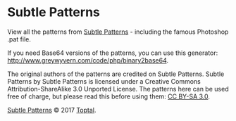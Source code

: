 Subtle Patterns
===============

View all the patterns from [Subtle Patterns](https://www.toptal.com/designers/subtlepatterns/) - including the famous Photoshop .pat file.

If you need Base64 versions of the patterns, you can use this generator:
http://www.greywyvern.com/code/php/binary2base64.

The original authors of the patterns are credited on Subtle Patterns. Subtle Patterns by Subtle Patterns is licensed under a Creative Commons Attribution-ShareAlike 3.0 Unported License. The patterns here can be used free of charge, but please read this before using them: [CC BY-SA 3.0](https://creativecommons.org/licenses/by-sa/3.0/).

[Subtle Patterns](https://www.toptal.com/designers/subtlepatterns/) © 2017 [Toptal](https://www.toptal.com).
